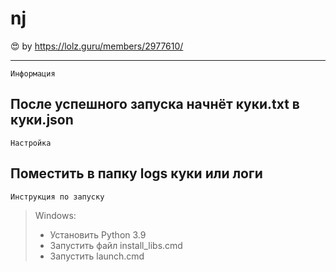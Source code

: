 # nj
:heart_eyes: by https://lolz.guru/members/2977610/     

----
    Информация
После успешного запуска начнёт куки.txt в куки.json
----
    Настройка
Поместить в папку logs куки или логи 
----
    Инструкция по запуску

> Windows:
> - Установить Python 3.9
> - Запустить файл install_libs.cmd
> - Запустить launch.cmd
